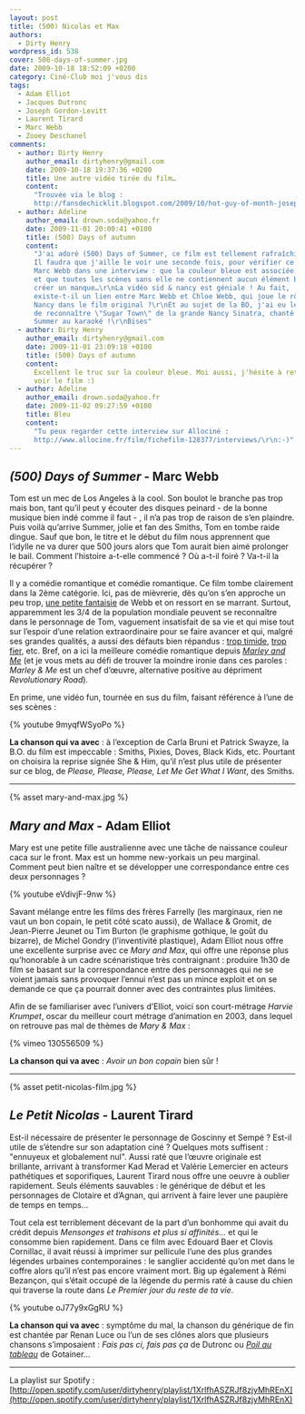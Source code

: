 ```yaml
---
layout: post
title: (500) Nicolas et Max
authors:
  - Dirty Henry
wordpress_id: 538
cover: 500-days-of-summer.jpg
date: 2009-10-18 18:52:09 +0200
category: Ciné-Club moi j'vous dis
tags:
  - Adam Elliot
  - Jacques Dutronc
  - Joseph Gordon-Levitt
  - Laurent Tirard
  - Marc Webb
  - Zooey Deschanel
comments:
  - author: Dirty Henry
    author_email: dirtyhenry@gmail.com
    date: 2009-10-18 19:37:36 +0200
    title: Une autre vidéo tirée du film…
    content:
      "Trouvée via le blog :
      http://fansdechicklit.blogspot.com/2009/10/hot-guy-of-month-joseph-gordon-levitt.html\r\n\r\nhttp://www.youtube.com/watch?v=17KUOQOlt8E"
  - author: Adeline
    author_email: drown.soda@yahoo.fr
    date: 2009-11-01 20:00:41 +0100
    title: (500) Days of autumn
    content:
      "J'ai adoré (500) Days of Summer, ce film est tellement rafraîchissant !
      Il faudra que j'aille le voir une seconde fois, pour vérifier ce que dit
      Marc Webb dans une interview : que la couleur bleue est associée à Summer,
      et que toutes les scènes sans elle ne contiennent aucun élément bleu, pour
      créer un manque…\r\nLa vidéo sid & nancy est géniale ! Au fait,
      existe-t-il un lien entre Marc Webb et Chloe Webb, qui joue le rôle de
      Nancy dans le film original ?\r\nEt au sujet de la BO, j'ai eu le plaisir
      de reconnaître \"Sugar Town\" de la grande Nancy Sinatra, chanté par
      Summer au karaoké !\r\nBises"
  - author: Dirty Henry
    author_email: dirtyhenry@gmail.com
    date: 2009-11-01 23:09:18 +0100
    title: (500) Days of autumn
    content:
      Excellent le truc sur la couleur bleue. Moi aussi, j'hésite à retourner
      voir le film :)
  - author: Adeline
    author_email: drown.soda@yahoo.fr
    date: 2009-11-02 09:27:59 +0100
    title: Bleu
    content:
      "Tu peux regarder cette interview sur Allociné :
      http://www.allocine.fr/film/fichefilm-128377/interviews/\r\n:-)"
---
```


## _(500) Days of Summer_ - Marc Webb

Tom est un mec de Los Angeles à la cool. Son boulot le branche pas trop mais
bon, tant qu’il peut y écouter des disques peinard - de la bonne musique bien
indé comme il faut - , il n’a pas trop de raison de s’en plaindre. Puis voilà
qu’arrive Summer, jolie et fan des Smiths, Tom en tombe raide dingue. Sauf que
bon, le titre et le début du film nous apprennent que l’idylle ne va durer que
500 jours alors que Tom aurait bien aimé prolonger le bail. Comment l’histoire
a-t-elle commencé ? Où a-t-il foiré ? Va-t-il la récupérer ?

Il y a comédie romantique et comédie romantique. Ce film tombe clairement dans
la 2ème catégorie. Ici, pas de mièvrerie, dès qu’on s’en approche un peu trop,
[une petite fantaisie](http://www.youtube.com/watch?v=yfg97-5uhFQ) de Webb et on
ressort en se marrant. Surtout, apparemment les 3/4 de la population mondiale
peuvent se reconnaître dans le personnage de Tom, vaguement insatisfait de sa
vie et qui mise tout sur l’espoir d’une relation extraordinaire pour se faire
avancer et qui, malgré ses grandes qualités, a aussi des défauts bien répandus :
[trop timide](http://www.youtube.com/watch?v=1dwtZw9Rx20),
[trop fier](http://www.youtube.com/watch?v=ovYWY4Pf9_M), etc. Bref, on a ici la
meilleure comédie romantique depuis
[_Marley and Me_](http://www.youtube.com/watch?v=brBM7_3ukzg) (et je vous mets
au défi de trouver la moindre ironie dans ces paroles : _Marley & Me_ est un
chef d’œuvre, alternative positive au dépriment _Revolutionary Road_).

En prime, une vidéo fun, tournée en sus du film, faisant référence à l’une de
ses scènes :

{% youtube 9myqfWSyoPo %}

**La chanson qui va avec** : à l’exception de Carla Bruni et Patrick Swayze, la
B.O. du film est impeccable : Smiths, Pixies, Doves, Black Kids, etc. Pourtant
on choisira la reprise signée She & Him, qu’il n’est plus utile de présenter sur
ce blog, de _Please, Please, Please, Let Me Get What I Want_, des Smiths.

---

{% asset mary-and-max.jpg %}

## _Mary and Max_ - Adam Elliot

Mary est une petite fille australienne avec une tâche de naissance couleur caca
sur le front. Max est un homme new-yorkais un peu marginal. Comment peut bien
naître et se développer une correspondance entre ces deux personnages ?

{% youtube eVdivjF-9nw %}

Savant mélange entre les films des frères Farrelly (les marginaux, rien ne vaut
un bon copain, le petit côté scato aussi), de Wallace & Gromit, de Jean-Pierre
Jeunet ou Tim Burton (le graphisme gothique, le goût du bizarre), de Michel
Gondry (l’inventivité plastique), Adam Elliot nous offre une excellente surprise
avec ce _Mary and Max_, qui offre une réponse plus qu’honorable à un cadre
scénaristique très contraignant : produire 1h30 de film se basant sur la
correspondance entre des personnages qui ne se voient jamais sans provoquer
l’ennui n’est pas un mince exploit et on se demande ce que ça pourrait donner
avec des contraintes plus limitées.

Afin de se familiariser avec l’univers d’Elliot, voici son court-métrage _Harvie
Krumpet_, oscar du meilleur court métrage d’animation en 2003, dans lequel on
retrouve pas mal de thèmes de *Mary & Max* :

{% vimeo 130556509 %}

**La chanson qui va avec** : _Avoir un bon copain_ bien sûr !

---

{% asset petit-nicolas-film.jpg %}

## _Le Petit Nicolas_ - Laurent Tirard

Est-il nécessaire de présenter le personnage de Goscinny et Sempé ? Est-il utile
de s’étendre sur son adaptation ciné ? Quelques mots suffisent : "ennuyeux et
globalement nul". Aussi raté que l’œuvre originale est brillante, arrivant à
transformer Kad Merad et Valérie Lemercier en acteurs pathétiques et
soporifiques, Laurent Tirard nous offre une oeuvre à oublier rapidement. Seuls
éléments sauvables : le générique de début et les personnages de Clotaire et
d’Agnan, qui arrivent à faire lever une paupière de temps en temps…

Tout cela est terriblement décevant de la part d’un bonhomme qui avait du crédit
depuis _Mensonges et trahisons et plus si affinités…_ et qui le consomme bien
rapidement. Dans ce film avec Edouard Baer et Clovis Cornillac, il avait réussi
à imprimer sur pellicule l’une des plus grandes légendes urbaines
contemporaines : le sanglier accidenté qu’on met dans le coffre alors qu’il
n’est pas encore vraiment mort. Big up également à Rémi Bezançon, qui s’était
occupé de la légende du permis raté à cause du chien qui traverse la route dans
_Le Premier jour du reste de ta vie_.

{% youtube oJ77y9xGgRU %}

**La chanson qui va avec** : symptôme du mal, la chanson du générique de fin est
chantée par Renan Luce ou l’un de ses clônes alors que plusieurs chansons
s’imposaient : _Fais pas ci, fais pas ça_ de Dutronc ou
[_Poil au tableau_](http://www.youtube.com/watch?v=5H2sSWmWJGc) de Gotainer…

---

La playlist sur Spotify :
[http://open.spotify.com/user/dirtyhenry/playlist/1XrlfhASZRJf8zjyMhREnX](http://open.spotify.com/user/dirtyhenry/playlist/1XrlfhASZRJf8zjyMhREnX)
